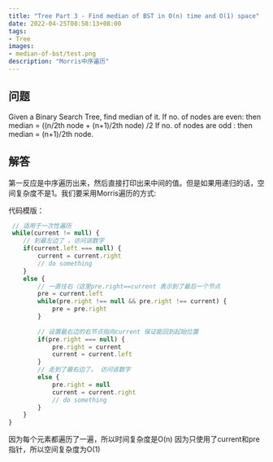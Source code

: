 ```yaml
---
title: "Tree Part 3 - Find median of BST in O(n) time and O(1) space"
date: 2022-04-25T08:58:13+08:00
tags:
- Tree
images:
- median-of-bst/test.png
description: "Morris中序遍历"
---
```



## 问题

Given a Binary Search Tree, find median of it. 
If no. of nodes are even: then median = ((n/2th node + (n+1)/2th node) /2 
If no. of nodes are odd : then median = (n+1)/2th node.

## 解答

第一反应是中序遍历出来，然后直接打印出来中间的值。但是如果用递归的话，空间复杂度不是1。我们要采用Morris遍历的方式:

代码模版：

``` ts
 // 适用于一次性遍历
 while(current != null) {
    // 到最左边了 。访问该数字
    if(current.left === null) {
        current = current.right
        // do something
    }
    else {
        // 一直往右（这里pre.right==current 表示到了最后一个节点
        pre = current.left
        while(pre.right !== null && pre.right !== current) {
            pre = pre.right
        }
        
        // 设置最右边的右节点指向current 保证能回到起始位置
        if(pre.right === null) {
            pre.right = current
            current = current.left
        }
        // 走到了最右边了。 访问该数字
        else {
            pre.right = null
            current = current.right
            // do something
        }
    }
}
```

因为每个元素都遍历了一遍，所以时间复杂度是O(n)
因为只使用了current和pre指针，所以空间复杂度为O(1)